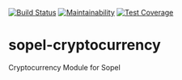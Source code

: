 [![Build Status](https://travis-ci.org/RustyBower/sopel-cryptocurrency.svg?branch=master)](https://travis-ci.org/RustyBower/sopel-cryptocurrency)
[![Maintainability](https://api.codeclimate.com/v1/badges/3907c6471663c6ee88df/maintainability)](https://codeclimate.com/github/RustyBower/sopel-cryptocurrency/maintainability)
[![Test Coverage](https://api.codeclimate.com/v1/badges/3907c6471663c6ee88df/test_coverage)](https://codeclimate.com/github/RustyBower/sopel-cryptocurrency/test_coverage)

# sopel-cryptocurrency
Cryptocurrency Module for Sopel

